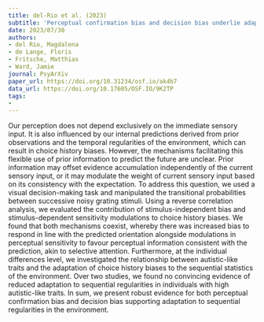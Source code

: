 ```yaml
---
title: del-Rio et al. (2023)
subtitle: 'Perceptual confirmation bias and decision bias underlie adaptation to sequential regularities'
date: 2023/07/30
authors:
- del Rio, Magdalena
- de Lange, Floris
- Fritsche, Matthias
- Ward, Jamie
journal: PsyArXiv
paper_url: https://doi.org/10.31234/osf.io/ak4b7
data_url: https://doi.org/10.17605/OSF.IO/9K2TP
tags:
- 
---
```


Our perception does not depend exclusively on the immediate sensory input. It is also influenced by our internal predictions derived from prior observations and the temporal regularities of the environment, which can result in choice history biases. However, the mechanisms facilitating this flexible use of prior information to predict the future are unclear. Prior information may offset evidence accumulation independently of the current sensory input, or it may modulate the weight of current sensory input based on its consistency with the expectation. To address this question, we used a visual decision-making task and manipulated the transitional probabilities between successive noisy grating stimuli. Using a reverse correlation analysis, we evaluated the contribution of stimulus-independent bias and stimulus-dependent sensitivity modulations to choice history biases. We found that both mechanisms coexist, whereby there was increased bias to respond in line with the predicted orientation alongside modulations in perceptual sensitivity to favour perceptual information consistent with the prediction, akin to selective attention. Furthermore, at the individual differences level, we investigated the relationship between autistic-like traits and the adaptation of choice history biases to the sequential statistics of the environment. Over two studies, we found no convincing evidence of reduced adaptation to sequential regularities in individuals with high autistic-like traits. In sum, we present robust evidence for both perceptual confirmation bias and decision bias supporting adaptation to sequential regularities in the environment.
